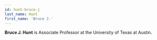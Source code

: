 ```yaml
---
id: hunt-bruce-j
last_name: Hunt
first_name: 'Bruce J.'
---
```

**Bruce J. Hunt** is Associate Professor at the University of Texas at Austin.